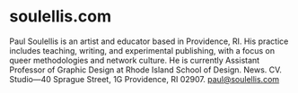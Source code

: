 # soulellis.com

Paul Soulellis is an artist and educator based in Providence, RI. His practice includes teaching, writing, and experimental publishing, with a focus on queer methodologies and network culture. He is currently Assistant Professor of Graphic Design at Rhode Island School of Design. News. CV. Studio—40 Sprague Street, 1G Providence, RI 02907. paul@soulellis.com 
